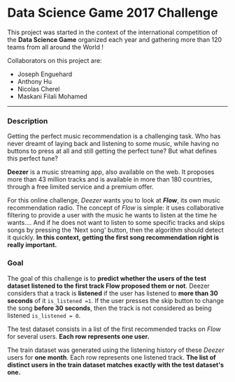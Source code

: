 # Data Science Game 2017 Challenge

This project was started in the context of the international competition of the **Data Science Game** organized each year and gathering more than 120 teams from all around the World !

Collaborators on this project are:
* Joseph Enguehard
* Anthony Hu
* Nicolas Cherel
* Maskani Filali Mohamed

----
### Description

Getting the perfect music recommendation is a challenging task. Who has never dreamt of laying back and listening to some music, while having no buttons to press at all and still getting the perfect tune? But what defines this perfect tune?

**Deezer** is a music streaming app, also available on the web. It proposes more than 43 million tracks and is available in more than 180 countries, through a free limited service and a premium offer.

For this online challenge, *Deezer* wants you to look at ***Flow***, its own music recommendation radio. The concept of *Flow* is simple: it uses collaborative filtering to provide a user with the music he wants to listen at the time he wants.... And if he does not want to listen to some specific tracks and skips songs by pressing the 'Next song' button, then the algorithm should detect it quickly. **In this context, getting the first song recommendation right is really important.**

### Goal

The goal of this challenge is to **predict whether the users of the test dataset listened to the first track Flow proposed them or not**. Deezer considers that a track is **listened** if the user has listened to **more than 30 seconds** of it `is_listened =1`. If the user presses the skip button to change the song **before 30 seconds**, then the track is not considered as being listened `is_listened = 0`.

The test dataset consists in a list of the first recommended tracks on *Flow* for several users. **Each row represents one user.**

The train dataset was generated using the listening history of these *Deezer* users for **one month**. Each row represents one listened track. **The list of distinct users in the train dataset matches exactly with the test dataset's one.**

